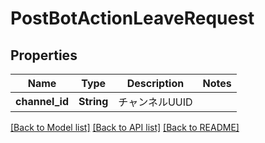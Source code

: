 # PostBotActionLeaveRequest

## Properties

Name | Type | Description | Notes
------------ | ------------- | ------------- | -------------
**channel_id** | **String** | チャンネルUUID | 

[[Back to Model list]](../README.md#documentation-for-models) [[Back to API list]](../README.md#documentation-for-api-endpoints) [[Back to README]](../README.md)


